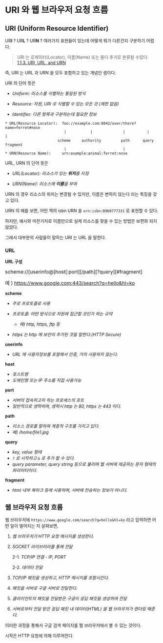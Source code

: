 # URI 와 웹 브라우저 요청 흐름

## URI (Uniform Resource Identifier)

UR**I** ? UR**L** ? UR**N** ? 여러가지 표현들이 있는데 어떻게 뭐가 다른건지 구분하기 어렵다.

> URI 는 로케이터(Locator), 이름(Name) 또는 둘다 추가로 분류될 수있다.  
> [1.1.3. URI, URL, and URN](https://www.ietf.org/rfc/rfc3986.txt)

즉, URI 는 URL 과 URN 을 모두 포함하고 있는 개념인 셈이다.

URI 의 단어 뜻은   
- *Uniform: 리소스를 식별하는 통일된 방식*
  

- *Resource: 자원, URI 로 식별할 수 있는 모든 것 (제한 없음)*
  

- *Identifier: 다른 항목과 구분하는데 필요한 정보*

```text
* URL(Resource Locator):  foo://example.com:8042/over/there?name=ferret#nose
                           |           |              |          |        |
                        scheme     authority         path      query   fragment
                           |                          |
* URN(Resource Name):     urn:example:animal:ferret:nose
```

URL, URN 의 단어 뜻은

- *URL(Locator): 리소스가 있는 **위치**를 지정*
  

- *URN(Name): 리소스에 **이름**을 부여*

URN 의 경우 리소스의 위치는 변경될 수 있지만, 이름은 변하지 않는다 라는 특징을 갖고 있다.

URN 의 예를 보면, 어떤 책의 isbn URN 을 `urn:isbn:8960777331` 로 표현할 수 있다.

하지만, 예시와 마찬가지로 이름만으로 실제 리소스를 찾을 수 있는 방법은 보편화 되지 않았다.

그래서 대부분의 사람들이 말하는 URI 는 URL 을 말한다.

### URL
**URL 구성**

<span style="font-size: 16px;">scheme://[userinfo@]host[:port][/path][?query][#fragment]</span>

<span style="font-size: 16px;">예 ) https://www.google.com:443/search?q=hello&hl=ko </span>

**scheme**
- *주로 프로토콜로 사용*
- *프로토콜: 어떤 방식으로 자원에 접근할 것인가 하는 규약*
    - *예) http, https, ftp 등*

    
- *https 는 http 에 보안이 추가된 것을 말한다.(HTTP Secure)*

**userinfo**
- *URL 에 사용자정보를 포함해서 인증, 거의 사용하지 않는다.*

**host**
- *호스트명*
- *도메인명 또는 IP 주소를 직접 사용가능*

**port**
- *서버의 접속하고자 하는 프로세스의 포트*
- *일반적으로 생략하며, 생략시 http 는 80, https 는 443 이다.*

**path**
- *리소스 경로를 말하며 계층적 구조를 가지고 있다.*
- *예) /home/file1.jpg*

**query**
- *key, value 형태*
- *`?` 로 시작하고 `&` 로 추가 할 수 있다.*
- *query parameter, query string 등으로 불리며 웹 서버에 제공하는 문자 형태의 파라미터이다.*

**fragment**
- *html 내부 북마크 등에 사용하며, 서버에 전송하는 정보가 아니다.*

## 웹 브라우저 요청 흐름

웹 브라우저에 `https://www.google.com/search?q=hello&hl=ko` 라고 입력하면 어떤 일이 벌어지는 지 살펴보면,

1. *웹 브라우저가 HTTP 요청 메시지를 생성한다.*


2. *SOCKET 라이브러리를 통해 전달*

    2-1. *TCP/IP 연결 - IP, PORT*

    2-2. *데이터 전달*


3. *TCP/IP 패킷을 생성하고, HTTP 메시지를 포함시킨다.*


4. *패킷을 서버로 구글 서버로 전달한다.*


5. *클라이언트의 패킷을 전달받은 구글이 응답 패킷을 생성하여 전달*


6. *서버로부터 전달 받은 응답 패킷 내 데이터(HTML) 을 웹 브라우저가 렌더링 해준다.*

이러한 과정을 통해서 구글 검색 페이지를 웹 브라우저에서 볼 수 있는 것이다.

시작은 HTTP 요청에 의해 이루어진다.







  




















